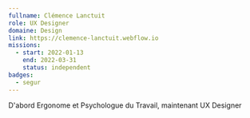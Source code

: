 ```yaml
---
fullname: Clémence Lanctuit
role: UX Designer
domaine: Design
link: https://clemence-lanctuit.webflow.io
missions:
  - start: 2022-01-13
    end: 2022-03-31
    status: independent
badges:
  - segur
---
```


D'abord Ergonome et Psychologue du Travail, maintenant UX Designer
